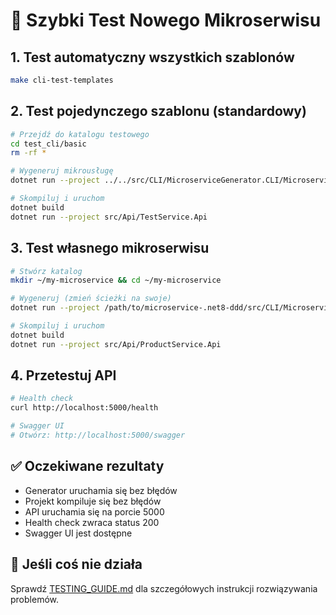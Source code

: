 # 🚀 Szybki Test Nowego Mikroserwisu

## 1. Test automatyczny wszystkich szablonów

```bash
make cli-test-templates
```

## 2. Test pojedynczego szablonu (standardowy)

```bash
# Przejdź do katalogu testowego
cd test_cli/basic
rm -rf *

# Wygeneruj mikrousługę
dotnet run --project ../../src/CLI/MicroserviceGenerator.CLI/MicroserviceGenerator.CLI.csproj -- new TestService --config ../../templates/levels/standard-service.json --output .

# Skompiluj i uruchom
dotnet build
dotnet run --project src/Api/TestService.Api
```

## 3. Test własnego mikroserwisu

```bash
# Stwórz katalog
mkdir ~/my-microservice && cd ~/my-microservice

# Wygeneruj (zmień ścieżki na swoje)
dotnet run --project /path/to/microservice-.net8-ddd/src/CLI/MicroserviceGenerator.CLI/MicroserviceGenerator.CLI.csproj -- new ProductService --config /path/to/microservice-.net8-ddd/templates/levels/standard-service.json --output .

# Skompiluj i uruchom
dotnet build
dotnet run --project src/Api/ProductService.Api
```

## 4. Przetestuj API

```bash
# Health check
curl http://localhost:5000/health

# Swagger UI
# Otwórz: http://localhost:5000/swagger
```

## ✅ Oczekiwane rezultaty

- Generator uruchamia się bez błędów
- Projekt kompiluje się bez błędów  
- API uruchamia się na porcie 5000
- Health check zwraca status 200
- Swagger UI jest dostępne

## 🐛 Jeśli coś nie działa

Sprawdź [TESTING_GUIDE.md](TESTING_GUIDE.md) dla szczegółowych instrukcji rozwiązywania problemów. 